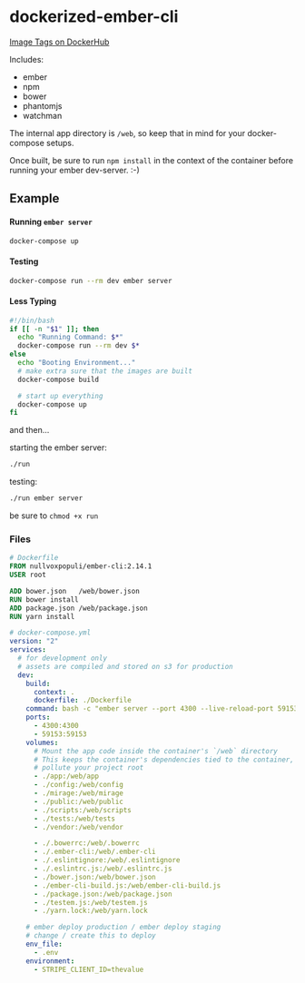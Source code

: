 # dockerized-ember-cli

[Image Tags on DockerHub](https://hub.docker.com/r/nullvoxpopuli/ember-cli/tags/)

Includes:
 - ember
 - npm
 - bower
 - phantomjs
 - watchman

 The internal app directory is `/web`, so keep that in mind for your docker-compose setups.

 Once built, be sure to run `npm install` in the context of the container before running your ember dev-server. :-)


## Example

#### Running `ember server`

```bash
docker-compose up
```

#### Testing

```bash
docker-compose run --rm dev ember server
```


#### Less Typing

```bash
#!/bin/bash
if [[ -n "$1" ]]; then
  echo "Running Command: $*"
  docker-compose run --rm dev $*
else
  echo "Booting Environment..."
  # make extra sure that the images are built
  docker-compose build

  # start up everything
  docker-compose up
fi
```

and then...

starting the ember server:

```bash
./run
```

testing:

```bash
./run ember server
```

be sure to `chmod +x run`

### Files

```Dockerfile
# Dockerfile
FROM nullvoxpopuli/ember-cli:2.14.1
USER root

ADD bower.json   /web/bower.json
RUN bower install
ADD package.json /web/package.json
RUN yarn install
```

```yml
# docker-compose.yml
version: "2"
services:
  # for development only
  # assets are compiled and stored on s3 for production
  dev:
    build:
      context: .
      dockerfile: ./Dockerfile
    command: bash -c "ember server --port 4300 --live-reload-port 59153"
    ports:
      - 4300:4300
      - 59153:59153
    volumes:
      # Mount the app code inside the container's `/web` directory
      # This keeps the container's dependencies tied to the container, and doesn't
      # pollute your project root
      - ./app:/web/app
      - ./config:/web/config
      - ./mirage:/web/mirage
      - ./public:/web/public
      - ./scripts:/web/scripts
      - ./tests:/web/tests
      - ./vendor:/web/vendor

      - ./.bowerrc:/web/.bowerrc
      - ./.ember-cli:/web/.ember-cli
      - ./.eslintignore:/web/.eslintignore
      - ./.eslintrc.js:/web/.eslintrc.js
      - ./bower.json:/web/bower.json
      - ./ember-cli-build.js:/web/ember-cli-build.js
      - ./package.json:/web/package.json
      - ./testem.js:/web/testem.js
      - ./yarn.lock:/web/yarn.lock

    # ember deploy production / ember deploy staging
    # change / create this to deploy
    env_file:
      - .env
    environment:
      - STRIPE_CLIENT_ID=thevalue
```
